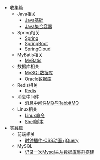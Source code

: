 * 收集篇
  * Java相关
    * [Java基础](docs/blog/Java基础.md)
    * [Java集合容器](docs/blog/Java集合容器.md)
  * Spring相关
    * [Spring](docs/blog/Spring.md)
    * [SpringBoot](docs/blog/SpringBoot.md)
    * [SpringCloud](docs/blog/SpringCloud.md)
  * MyBatis相关
    * [MyBatis](docs/blog/MyBatis.md)
  * 数据库相关
    * [MySQL数据库](docs/blog/MySQL数据库.md)
    * [Oracle数据库](docs/blog/Oracle数据库.md)
  * Redis相关
    * [Redis](docs/blog/Redis.md)
  * 消息中间件
    * [消息中间件MQ与RabbitMQ](docs/blog/消息中间件MQ与RabbitMQ.md)
  * Linux相关
    * [Linux命令](docs/blog/Linux命令.md)
    * [Shell脚本](docs/blog/Shell脚本.md)
* 实践篇
  * 前端相关
    * [时钟插件-CSS动画+jQuery](docs/blog/时钟插件-CSS动画+jQuery.md)
  * MySQL
    * [记录一次Mysql主从数据库集群搭建](docs/blog/记录一次搭建Mysql主从数据库集群.md)